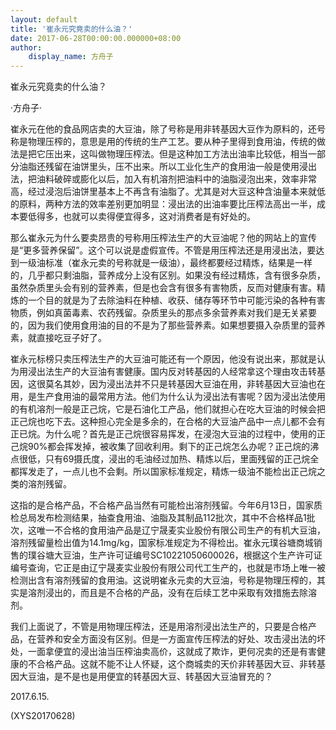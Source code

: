 ```yaml
---
layout: default
title: '崔永元究竟卖的什么油？'
date: 2017-06-28T00:00:00.000000+08:00
author:
    display_name: 方舟子
---
```


崔永元究竟卖的什么油？

·方舟子·

崔永元在他的食品网店卖的大豆油，除了号称是用非转基因大豆作为原料的，还号称是物理压榨的，意思是用的传统的生产工艺。要从种子里得到食用油，传统的做法是把它压出来，这叫做物理压榨法。但是这种加工方法出油率比较低，相当一部分油脂还残留在油饼里头，压不出来。所以工业化生产的食用油一般是使用浸出法，把油料破碎或膨化以后，加入有机溶剂把油料中的油脂浸泡出来，效率非常高，经过浸泡后油饼里基本上不再含有油脂了。尤其是对大豆这种含油量本来就低的原料，两种方法的效率差别更加明显：浸出法的出油率要比压榨法高出一半，成本要低得多，也就可以卖得便宜得多，这对消费者是有好处的。

那么崔永元为什么要卖昂贵的号称用压榨法生产的大豆油呢？他的网站上的宣传是“更多营养保留”。这个可以说是虚假宣传。不管是用压榨法还是用浸出法，要达到一级油标准（崔永元卖的号称就是一级油），最终都要经过精炼，结果是一样的，几乎都只剩油脂，营养成分上没有区别。如果没有经过精炼，含有很多杂质，虽然杂质里头会有别的营养素，但是也会含有很多有害物质，反而对健康有害。精炼的一个目的就是为了去除油料在种植、收获、储存等环节中可能污染的各种有害物质，例如真菌毒素、农药残留。杂质里头的那点多余营养素对我们是无关紧要的，因为我们使用食用油的目的不是为了那些营养素。如果想要摄入杂质里的营养素，就直接吃豆子好了。

崔永元标榜只卖压榨法生产的大豆油可能还有一个原因，他没有说出来，那就是认为用浸出法生产的大豆油有害健康。国内反对转基因的人经常拿这个理由攻击转基因，这很莫名其妙，因为浸出法并不只是转基因大豆油在用，非转基因大豆油也在用，是生产食用油的最常用方法。他们为什么认为浸出法有害呢？因为浸出法使用的有机溶剂一般是正己烷，它是石油化工产品，他们就担心在吃大豆油的时候会把正己烷也吃下去。这种担心完全是多余的，在合格的大豆油产品中一点儿都不会有正已烷。为什么呢？首先是正己烷很容易挥发，在浸泡大豆油的过程中，使用的正己烷90%都会挥发掉，被收集了回收利用。剩下的正己烷怎么办呢？正己烷的沸点很低，只有69摄氏度，浸出的毛油经过加热、精炼以后，里面残留的正己烷全都挥发走了，一点儿也不会剩。所以国家标准规定，精炼一级油不能检出正己烷之类的溶剂残留。

这指的是合格产品，不合格产品当然有可能检出溶剂残留。今年6月13日，国家质检总局发布检测结果，抽查食用油、油脂及其制品112批次，其中不合格样品1批次，这唯一不合格的食用油产品是辽宁晟麦实业股份有限公司生产的有机大豆油，溶剂残留量检出值为14.1mg/kg，国家标准规定为不得检出。崔永元璞谷塘商城销售的璞谷塘大豆油，生产许可证编号SC10221050600026，根据这个生产许可证编号查询，它正是由辽宁晟麦实业股份有限公司代工生产的，也就是市场上唯一被检测出含有溶剂残留的食用油。这说明崔永元卖的大豆油，号称是物理压榨的，其实是溶剂浸出的，而且是不合格的产品，没有在后续工艺中采取有效措施去除溶剂。

我们上面说了，不管是用物理压榨法，还是用溶剂浸出法生产的，只要是合格产品，在营养和安全方面没有区别。但是一方面宣传压榨法的好处、攻击浸出法的坏处，一面拿便宜的浸出油当压榨油卖高价，这就成了欺诈，更何况卖的还是有害健康的不合格产品。这就不能不让人怀疑，这个商城卖的天价非转基因大豆、非转基因大豆油，是不是也是用便宜的转基因大豆、转基因大豆油冒充的？

2017.6.15.

(XYS20170628)

